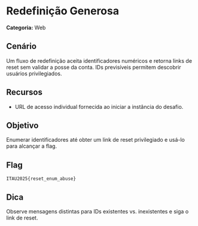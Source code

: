 # Redefinição Generosa

**Categoria:** Web

## Cenário
Um fluxo de redefinição aceita identificadores numéricos e retorna links de reset sem validar a posse da conta. IDs previsíveis permitem descobrir usuários privilegiados.

## Recursos
- URL de acesso individual fornecida ao iniciar a instância do desafio.

## Objetivo
Enumerar identificadores até obter um link de reset privilegiado e usá-lo para alcançar a flag.

## Flag
`ITAU2025{reset_enum_abuse}`

## Dica
Observe mensagens distintas para IDs existentes vs. inexistentes e siga o link de reset.
